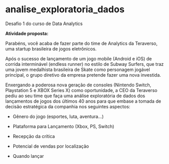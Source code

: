 # analise_exploratoria_dados
Desafio 1 do curso de Data Analytics 

**Atividade proposta:**

Parabéns, você acaba de fazer parte do time de Analytics da Teraverso, uma startup brasileira de jogos eletrônicos. 

Após o sucesso de lançamento de um jogo mobile (Android e iOS) de corrida interminável (endless runner) no estilo de Subway Surfers, que traz uma jovem medalhista brasileira de Skate como personagem jogável principal, o grupo diretivo da empresa pretende fazer uma nova investida. 

Enxergando a poderosa nova geração de consoles (Nintendo Switch, Playstation 5 e XBOX Series X) como oportunidade, a CEO da Teraverso pediu ao seu time que faça uma análise exploratória de dados dos lançamentos de jogos dos últimos 40 anos para que embase a tomada de decisão estratégica da companhia nos seguintes aspectos:

- Gênero do jogo (esportes, luta, aventura…)

- Plataforma para Lançamento (Xbox, PS, Switch)

- Recepção da crítica

- Potencial de vendas por localização

- Quando lançar
